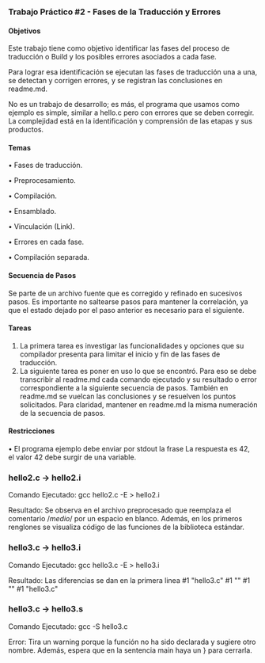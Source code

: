 <h3> Trabajo Práctico #2 - Fases de la Traducción y Errores</h3>

<h4> Objetivos </h4>

Este trabajo tiene como objetivo identificar las fases del proceso de traducción o
Build y los posibles errores asociados a cada fase.

Para lograr esa identificación se ejecutan las fases de traducción una a una, se
detectan y corrigen errores, y se registran las conclusiones en readme.md.

No es un trabajo de desarrollo; es más, el programa que usamos como ejemplo es
simple, similar a hello.c pero con errores que se deben corregir. La complejidad
está en la identificación y comprensión de las etapas y sus productos.


<h4> Temas </h4>

• Fases de traducción.

• Preprocesamiento.

• Compilación.

• Ensamblado.

• Vinculación (Link).

• Errores en cada fase.

• Compilación separada.

<h4> Secuencia de Pasos </h4>

Se parte de un archivo fuente que es corregido y refinado en sucesivos pasos.
Es importante no saltearse pasos para mantener la correlación, ya que el estado
dejado por el paso anterior es necesario para el siguiente.

<h4> Tareas </h4>

1. La primera tarea es investigar las funcionalidades y opciones que su
compilador presenta para limitar el inicio y fin de las fases de traducción.
2. La siguiente tarea es poner en uso lo que se encontró. Para eso se debe
transcribir al readme.md cada comando ejecutado y su resultado o error
correspondiente a la siguiente secuencia de pasos. También en readme.md se
vuelcan las conclusiones y se resuelven los puntos solicitados. Para claridad,
mantener en readme.md la misma numeración de la secuencia de pasos.

<h4> Restricciones </h4>

• El programa ejemplo debe enviar por stdout la frase La respuesta es 42, el
valor 42 debe surgir de una variable.


<h3> hello2.c -> hello2.i </h3>

Comando Ejecutado: gcc hello2.c -E > hello2.i

Resultado: Se observa en el archivo preprocesado que reemplaza el comentario /*medio*/ por un espacio en blanco.
Además, en los primeros renglones se visualiza código de las funciones de la biblioteca estándar.

<h3> hello3.c -> hello3.i </h3>

Comando Ejecutado: gcc hello3.c -E > hello3.i

Resultado: Las diferencias se dan en la primera linea
#1 "hello3.c"   #1 "<built-in>"   #1 "<command-line>"   #1 "hello3.c"
  
<h3> hello3.c -> hello3.s </h3>

Comando Ejecutado: gcc -S hello3.c

Error: Tira un warning porque la función no ha sido declarada y sugiere otro nombre. Además, espera que en la sentencia main haya un } para cerrarla.
